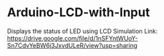 # Arduino-LCD-with-Input
Displays the status of LED using LCD
Simulation Link: https://drive.google.com/file/d/1nSFYntWUoY-Sn7CdvYeBW6j3JxvdULeR/view?usp=sharing 
